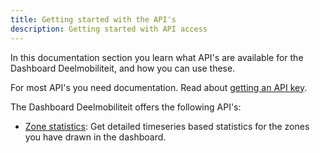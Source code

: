 ```yaml
---
title: Getting started with the API's
description: Getting started with API access
---
```


In this documentation section you learn what API's are available for the Dashboard Deelmobiliteit, and how you can use these.

For most API's you need documentation. Read about [getting an API key](/api_docs/get_apikey/).

The Dashboard Deelmobiliteit offers the following API's:

- [Zone statistics](/api_docs/zone_statistics/): Get detailed timeseries based statistics for the zones you have drawn in the dashboard.

